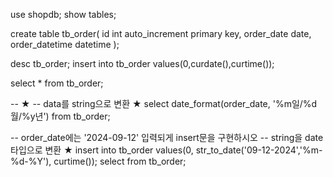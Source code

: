 use shopdb;
show tables;

create table tb_order(
	id int auto_increment primary key,
    order_date date,
    order_datetime datetime
);

desc tb_order;
insert into tb_order values(0,curdate(),curtime());

select * from tb_order;

-- ★
-- data를 string으로 변환 ★
select date_format(order_date, '%m일/%d월/%y년') from tb_order;

-- order_date에는 '2024-09-12' 입력되게 insert문을 구현하시오
-- string을 date 타입으로 변환 ★
insert into tb_order values(0, str_to_date('09-12-2024','%m-%d-%Y'), curtime());
select from tb_order; 
